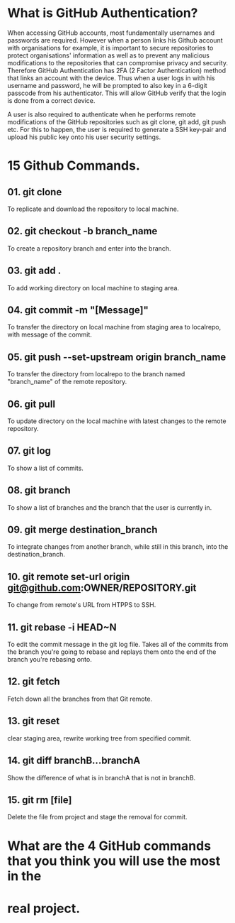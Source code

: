 # What is GitHub Authentication?
When accessing GitHub accounts, most fundamentally usernames and passwords are
required. However when a person links his Github account with organisations for
example, it is important to secure repositories to protect organisations'
information as well as to prevent any malicious modifications to the
repositories that can compromise privacy and security. Therefore GitHub
Authentication has 2FA (2 Factor Authentication) method that links an account
with the device. Thus when a user logs in with his username and password, he
will be prompted to also key in a 6-digit passcode from his authenticator. This
will allow GitHub verify that the login is done from a correct device. 

A user is also required to authenticate when he performs remote modifications of
the GitHub repositories such as git clone, git add, git push etc. For this to
happen, the user is required to generate a SSH key-pair and upload his public
key onto his user security settings. 

# 15 Github Commands. 

## 01. git clone
To replicate and download the repository to local machine. 

## 02. git checkout -b branch_name
To create a repository branch and enter into the branch.

## 03. git add .
To add working directory on local machine to staging area. 

## 04. git commit -m "[Message]"
To transfer the directory on local machine from staging area to localrepo, with
message of the commit.

## 05. git push --set-upstream origin branch_name
To transfer the directory from localrepo to the branch named "branch_name" of
the remote repository.

## 06. git pull
To update directory on the local machine with latest changes to the remote
repository.

## 07. git log
To show a list of commits.

## 08. git branch
To show a list of branches and the branch that the user is currently in.

## 09. git merge destination_branch
To integrate changes from another branch, while still in this branch, into the
destination_branch.

##  10. git remote set-url origin git@github.com:OWNER/REPOSITORY.git
To change from remote's URL from HTPPS to SSH.

## 11. git rebase -i HEAD~N
To edit the commit message in the git log file. Takes all of the commits from
the branch you're going to rebase and replays them onto the end of the branch
you're rebasing onto.

## 12. git fetch
Fetch down all the branches from that Git remote.

## 13. git reset
clear staging area, rewrite working tree from specified commit.

## 14. git diff branchB...branchA
Show the difference of what is in branchA that is not in branchB.

## 15. git rm [file]
Delete the file from project and stage the removal for commit.


# What are the 4 GitHub commands that you think you will use the most in the
# real project.


